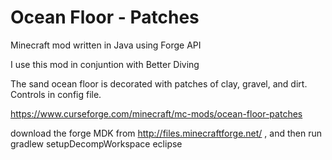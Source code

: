 
# Ocean Floor - Patches

Minecraft mod written in Java using Forge API

I use this mod in conjuntion with Better Diving

The sand ocean floor is decorated with patches of clay, gravel, and dirt.  Controls in config file.

https://www.curseforge.com/minecraft/mc-mods/ocean-floor-patches

download the forge MDK from http://files.minecraftforge.net/ , and then run
gradlew setupDecompWorkspace eclipse
